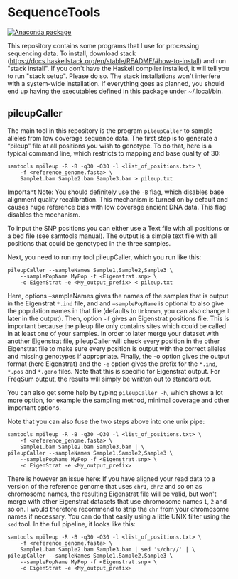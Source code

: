 # SequenceTools

[![Anaconda package](https://anaconda.org/bioconda/sequencetools/badges/installer/conda.svg)](https://anaconda.org/bioconda/sequencetools)

This repository contains some programs that I use for processing sequencing data. To install, download stack (https://docs.haskellstack.org/en/stable/README/#how-to-install<Paste>) and run "stack install". If you don't have the Haskell compiler installed, it will tell you to run "stack setup". Please do so. The stack installations won't interfere with a system-wide installation. If everything goes as planned, you should end up having the executables defined in this package under ~/.local/bin.

## pileupCaller

The main tool in this repository is the program `pileupCaller` to sample alleles from low coverage sequence data. The first step is to generate a “pileup” file at all positions you wish to genotype. To do that, here is a typical command line, which restricts to mapping and base quality of 30:

    samtools mpileup -R -B -q30 -Q30 -l <list_of_positions.txt> \
        -f <reference_genome.fasta> \
        Sample1.bam Sample2.bam Sample3.bam > pileup.txt

Important Note: You should definitely use the `-B` flag, which disables base alignment quality recalibration. This mechanism is turned on by default and causes huge reference bias with low coverage ancient DNA data. This flag disables the mechanism.

To input the SNP positions you can either use a Text file with all positions or a bed file (see samtools manual). The output is a simple text file with all positions that could be genotyped in the three samples.

Next, you need to run my tool pileupCaller, which you run like this:

    pileupCaller --sampleNames Sample1,Sample2,Sample3 \
        --samplePopName MyPop -f <Eigenstrat.snp> \
        -o EigenStrat -e <My_output_prefix> < pileup.txt

Here, options –sampleNames gives the names of the samples that is output in the Eigenstrat `*.ind` file, and and `–samplePopName` is optional to also give the population names in that file (defaults to `Unknown`, you can also change it later in the output). Then, option `-f` gives an Eigenstrat positions file. This is important because the pileup file only contains sites which could be called in at least one of your samples. In order to later merge your dataset with another Eigenstrat file, pileupCaller will check every position in the other Eigenstrat file to make sure every position is output with the correct alleles and missing genotypes if appropriate. Finally, the -o option gives the output format (here Eigenstrat) and the `-e` option gives the prefix for the `*.ind`, `*.pos` and `*.geno` files. Note that this is specific for Eigenstrat output. For FreqSum output, the results will simply be written out to standard out.

You can also get some help by typing `pileupCaller -h`, which shows a lot more option, for example the sampling method, minimal coverage and other important options.

Note that you can also fuse the two steps above into one unix pipe:

    samtools mpileup -R -B -q30 -Q30 -l <list_of_positions.txt> \
        -f <reference_genome.fasta> \
        Sample1.bam Sample2.bam Sample3.bam | \
    pileupCaller --sampleNames Sample1,Sample2,Sample3 \
        --samplePopName MyPop -f <Eigenstrat.snp> \
        -o EigenStrat -e <My_output_prefix>

There is however an issue here: If you have aligned your read data to a version of the reference genome that uses `chr1`, `chr2` and so on as chromosome names, the resulting Eigenstrat file will be valid, but won't merge with other Eigenstrat datasets that use chromosome names `1`, `2` and so on. I would therefore recommend to strip the `chr` from your chromosome names if necessary. You can do that easily using a little UNIX filter using the `sed` tool. In the full pipeline, it looks like this:

    samtools mpileup -R -B -q30 -Q30 -l <list_of_positions.txt> \
        -f <reference_genome.fasta> \
        Sample1.bam Sample2.bam Sample3.bam | sed 's/chr//' | \
    pileupCaller --sampleNames Sample1,Sample2,Sample3 \
        --samplePopName MyPop -f <Eigenstrat.snp> \
        -o EigenStrat -e <My_output_prefix>
